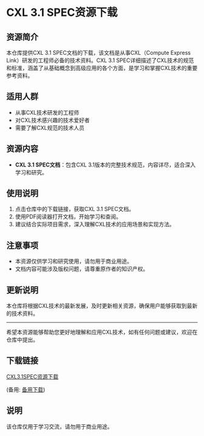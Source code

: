 # CXL 3.1 SPEC资源下载

## 资源简介

本仓库提供CXL 3.1 SPEC文档的下载，该文档是从事CXL（Compute Express Link）研发的工程师必备的技术资料。CXL 3.1 SPEC详细描述了CXL技术的规范和标准，涵盖了从基础概念到高级应用的各个方面，是学习和掌握CXL技术的重要参考资料。

## 适用人群

- 从事CXL技术研发的工程师
- 对CXL技术感兴趣的技术爱好者
- 需要了解CXL规范的技术人员

## 资源内容

- **CXL 3.1 SPEC文档**：包含CXL 3.1版本的完整技术规范，内容详尽，适合深入学习和研究。

## 使用说明

1. 点击仓库中的下载链接，获取CXL 3.1 SPEC文档。
2. 使用PDF阅读器打开文档，开始学习和查阅。
3. 建议结合实际项目需求，深入理解CXL技术的应用场景和实现方法。

## 注意事项

- 本资源仅供学习和研究使用，请勿用于商业用途。
- 文档内容可能涉及版权问题，请尊重原作者的知识产权。

## 更新说明

本仓库将根据CXL技术的最新发展，及时更新相关资源，确保用户能够获取到最新的技术资料。

---

希望本资源能够帮助您更好地理解和应用CXL技术，如有任何问题或建议，欢迎在仓库中提出。

## 下载链接
[CXL3.1SPEC资源下载](https://pan.quark.cn/s/5f098b0e04db) 

(备用: [备用下载](https://pan.baidu.com/s/1z6_duFv9FXTHmvP9aLz1rg?pwd=1234))

## 说明

该仓库仅用于学习交流，请勿用于商业用途。
